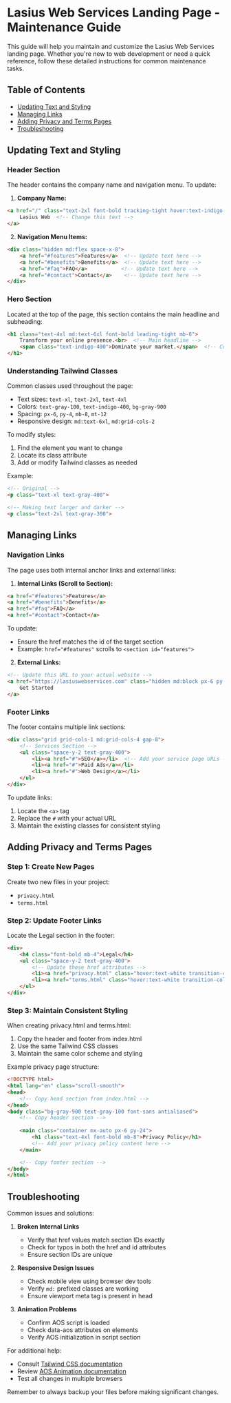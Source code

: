 # Lasius Web Services Landing Page - Maintenance Guide

This guide will help you maintain and customize the Lasius Web Services landing page. Whether you're new to web development or need a quick reference, follow these detailed instructions for common maintenance tasks.

## Table of Contents
- [Updating Text and Styling](#updating-text-and-styling)
- [Managing Links](#managing-links)
- [Adding Privacy and Terms Pages](#adding-privacy-and-terms-pages)
- [Troubleshooting](#troubleshooting)

## Updating Text and Styling

### Header Section
The header contains the company name and navigation menu. To update:

1. **Company Name:**
```html
<a href="/" class="text-2xl font-bold tracking-tight hover:text-indigo-400 transition-colors">
    Lasius Web  <!-- Change this text -->
</a>
```

2. **Navigation Menu Items:**
```html
<div class="hidden md:flex space-x-8">
    <a href="#features">Features</a>  <!-- Update text here -->
    <a href="#benefits">Benefits</a>  <!-- Update text here -->
    <a href="#faq">FAQ</a>           <!-- Update text here -->
    <a href="#contact">Contact</a>    <!-- Update text here -->
</div>
```

### Hero Section
Located at the top of the page, this section contains the main headline and subheading:

```html
<h1 class="text-4xl md:text-6xl font-bold leading-tight mb-6">
    Transform your online presence.<br>  <!-- Main headline -->
    <span class="text-indigo-400">Dominate your market.</span>  <!-- Colored subheading -->
</h1>
```

### Understanding Tailwind Classes
Common classes used throughout the page:

- Text sizes: `text-xl`, `text-2xl`, `text-4xl`
- Colors: `text-gray-100`, `text-indigo-400`, `bg-gray-900`
- Spacing: `px-6`, `py-4`, `mb-8`, `mt-12`
- Responsive design: `md:text-6xl`, `md:grid-cols-2`

To modify styles:
1. Find the element you want to change
2. Locate its class attribute
3. Add or modify Tailwind classes as needed

Example:
```html
<!-- Original -->
<p class="text-xl text-gray-400">

<!-- Making text larger and darker -->
<p class="text-2xl text-gray-300">
```

## Managing Links

### Navigation Links
The page uses both internal anchor links and external links:

1. **Internal Links (Scroll to Section):**
```html
<a href="#features">Features</a>
<a href="#benefits">Benefits</a>
<a href="#faq">FAQ</a>
<a href="#contact">Contact</a>
```
To update:
- Ensure the href matches the id of the target section
- Example: `href="#features"` scrolls to `<section id="features">`

2. **External Links:**
```html
<!-- Update this URL to your actual website -->
<a href="https://lasiuswebservices.com" class="hidden md:block px-6 py-2">
    Get Started
</a>
```

### Footer Links
The footer contains multiple link sections:

```html
<div class="grid grid-cols-1 md:grid-cols-4 gap-8">
    <!-- Services Section -->
    <ul class="space-y-2 text-gray-400">
        <li><a href="#">SEO</a></li>  <!-- Add your service page URLs -->
        <li><a href="#">Paid Ads</a></li>
        <li><a href="#">Web Design</a></li>
    </ul>
</div>
```

To update links:
1. Locate the `<a>` tag
2. Replace the `#` with your actual URL
3. Maintain the existing classes for consistent styling

## Adding Privacy and Terms Pages

### Step 1: Create New Pages
Create two new files in your project:
- `privacy.html`
- `terms.html`

### Step 2: Update Footer Links
Locate the Legal section in the footer:

```html
<div>
    <h4 class="font-bold mb-4">Legal</h4>
    <ul class="space-y-2 text-gray-400">
        <!-- Update these href attributes -->
        <li><a href="privacy.html" class="hover:text-white transition-colors">Privacy</a></li>
        <li><a href="terms.html" class="hover:text-white transition-colors">Terms</a></li>
    </ul>
</div>
```

### Step 3: Maintain Consistent Styling
When creating privacy.html and terms.html:
1. Copy the header and footer from index.html
2. Use the same Tailwind CSS classes
3. Maintain the same color scheme and styling

Example privacy page structure:
```html
<!DOCTYPE html>
<html lang="en" class="scroll-smooth">
<head>
    <!-- Copy head section from index.html -->
</head>
<body class="bg-gray-900 text-gray-100 font-sans antialiased">
    <!-- Copy header section -->
    
    <main class="container mx-auto px-6 py-24">
        <h1 class="text-4xl font-bold mb-8">Privacy Policy</h1>
        <!-- Add your privacy policy content here -->
    </main>

    <!-- Copy footer section -->
</body>
</html>
```

## Troubleshooting

Common issues and solutions:

1. **Broken Internal Links**
   - Verify that href values match section IDs exactly
   - Check for typos in both the href and id attributes
   - Ensure section IDs are unique

2. **Responsive Design Issues**
   - Check mobile view using browser dev tools
   - Verify `md:` prefixed classes are working
   - Ensure viewport meta tag is present in head

3. **Animation Problems**
   - Confirm AOS script is loaded
   - Check data-aos attributes on elements
   - Verify AOS initialization in script section

For additional help:
- Consult [Tailwind CSS documentation](https://tailwindcss.com/docs)
- Review [AOS Animation documentation](https://michalsnik.github.io/aos/)
- Test all changes in multiple browsers

Remember to always backup your files before making significant changes.
